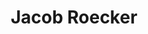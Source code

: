 ---
avatar: /images/people/jacob-roecker.jpg
avatar_small: /images/people/jacob-roecker_small.jpg
bio: Jacob Roecker currently holds a position as an IT project manager, is a Bronze
  Star Medal recipient, a graduate of Utah State University with a Bachelor's Degree
  in Speech Communication, an Eagle Scout, and was honored as Utah State University's
  "Man of the Year" in 2008. Also a hobby author and creator of ParkingThought.
homepage: https://parkingthought.com/
instagram: null
linkedin: https://www.linkedin.com/in/roecker/
title: Jacob Roecker
twitter: https://twitter.com/parkingthought
type: guest
username: jacob-roecker
youtube: null
---